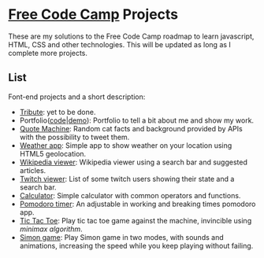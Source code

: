 # [Free Code Camp](http://www.freecodecamp.com) Projects
These are my solutions to the Free Code Camp roadmap to learn javascript, HTML, CSS and other technologies. This will be updated as long as I complete more projects.

## List
Font-end projects and a short description:
- [Tribute](frontEnd/01portfolio): yet to be done.
- Portfolio([code](frontEnd/01portfolio)|[demo](frontEnd/01portfolio/index.html)): Portfolio to tell a bit about me and show my work.
- [Quote Machine](frontEnd/02quoteMachine): Random cat facts and background provided by APIs with the possibility to tweet them.
- [Weather app](frontEnd/03weather): Simple app to show weather on your location using HTML5 geolocation.
- [Wikipedia viewer](frontEnd/04wikipedia): Wikipedia viewer using a search bar and suggested articles.
- [Twitch viewer](frontEnd/05twitch): List of some twitch users showing their state and a search bar.
- [Calculator](frontEnd/06calculator): Simple calculator with common operators and functions.
- [Pomodoro timer](frontEnd/07pomodoro): An adjustable in working and breaking times pomodoro app.
- [Tic Tac Toe](frontEnd/08tictac): Play tic tac toe game against the machine, invincible using *minimax algorithm*.
- [Simon game](frontEnd/09simon): Play Simon game in two modes, with sounds and animations, increasing the speed while you keep playing without failing.
